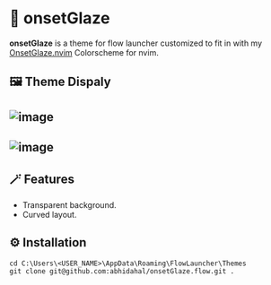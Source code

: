 <h1>🎨 onsetGlaze</h1>

**onsetGlaze** is a theme for flow launcher customized to fit in with my [OnsetGlaze.nvim](https://github.com/abhidahal/OnsetGlaze.nvim) Colorscheme for nvim.

## 🖼️ Theme Dispaly

## ![image](https://user-images.githubusercontent.com/87414003/208306465-e40cbb55-beb5-4b04-a1fc-6296ee3c6e83.png)

## ![image](https://user-images.githubusercontent.com/87414003/208306536-d6c59a88-c6e5-4cc3-a25e-a2a1b54e2867.png)

## 🪄 Features

- Transparent background.
- Curved layout.

## ⚙️ Installation

```
cd C:\Users\<USER_NAME>\AppData\Roaming\FlowLauncher\Themes
git clone git@github.com:abhidahal/onsetGlaze.flow.git .
```
